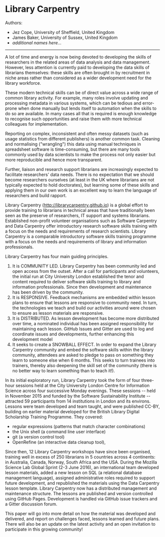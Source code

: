 # Library Carpentry

Authors:

- Jez Cope, University of Sheffield, United Kingdom
- James Baker, University of Sussex, United Kingdom
- *additional names here...*

***************************************************************

A lot of time and energy is now being devoted to developing the skills of researchers in the related areas of data analysis and data management. However, less attention is currently paid to developing the data skills of librarians themselves: these skills are often brought in by recruitment in niche areas rather than considered as a wider development need for the library workforce.

These modern technical skills can be of direct value across a wide range of common library activity. For example, many roles involve updating and processing metadata in various systems, which can be tedious and error-prone when done manually but lends itself to automation when the skills to do so are available. In many cases all that is required is enough knowledge to recognise such opportunities and raise them with more technical colleagues for implementation.

Reporting on complex, inconsistent and often messy datasets (such as usage statistics from different publishers) is another common task. Cleaning and normalising ("wrangling") this data using manual techniques in spreadsheet software is time-consuming, but there are many tools commonly used by data scientists to make the process not only easier but more reproducible and hence more transparent.

Further, liaison and research support librarians are increasingly expected to facilitate researchers' data needs. There is no expectation that we should become researchers ourselves (at least in the UK where librarians are not typically expected to hold doctorates), but learning some of these skills and applying them in our own work is an excellent way to learn the language of researchers and build rapport.

Library Carpentry (http://librarycarpentry.github.io) is a global effort to provide training to librarians in technical areas that have traditionally been seen as the preserve of researchers, IT support and systems librarians. Established non-profit volunteer organisations such as Software Carpentry and Data Carpentry offer introductory research software skills training with a focus on the needs and requirements of research scientists. Library Carpentry is a comparable introductory software skills training programme with a focus on the needs and requirements of library and information professionals.

Library Carpentry has four main guiding principles.

1. It is COMMUNITY LED. Library Carpentry has been community led and open access from the outset. After a call for participants and volunteers, the initial run at City University London established the tenor and content required to deliver software skills training to library and information professionals. Since then development and maintenance has been driven by the community.
2. It is RESPONSIVE. Feedback mechanisms are embedded within lesson plans to ensure that lessons are responsive to community need. In turn, the technologies we teach and build our activities around were chosen to ensure as lesson materials are responsive.
3. It is DISTRIBUTED. As lesson development has become more distributed over time, a nominated individual has been assigned responsibility for maintaining each lesson. GitHub Issues and Gitter are used to log and coordinate issues and developments, further enhancing this development model
4. It seeks to create a SNOWBALL EFFECT. In order to expand the Library Carpentry community and embed the software skills within the library community, attendees are asked to pledge to pass on something they learn to someone else when 6 months. This seeks to turn trainees into trainers, thereby also deepening the skill set of the community (there is no better way to learn something than to teach it!).

In its initial exploratory run, Library Carpentry took the form of four three-hour sessions held at the City University London Centre for Information Science across four successive Monday evenings. These sessions -- held in November 2015 and funded by the Software Sustainability Institute -- attracted 59 participants from 14 institutions in London and its environs. Lessons were team developed and team taught, and were published CC-BY, building on earlier material developed for the British Library Digital Scholarship Training Programme. They covered:

- regular expressions (patterns that match character combinations)
- the Unix shell (a command line user interface)
- git (a version control tool)
- OpenRefine (an interactive data cleanup tool), 

Since then, 12 Library Carpentry workshops have since been organised, training well in excess of 250 librarians in 5 countries across 4 continents: in Australia, Canada, Norway, South Africa and the USA. During the Mozilla Science Lab Global Sprint (2-3 June 2016), an international team developed lesson materials, added a new lesson on SQL (a relational database management language), assigned administrative roles required to support future development, and republished the materials using the Data Carpentry lesson template. Library Carpentry now has a distributed management and maintenance structure. The lessons are published and version controlled using GitHub Pages. Development is handled via GitHub issue trackers and a Gitter discussion forum.

This paper will go into more detail on how the material was developed and delivered, and report on challenges faced, lessons learned and future plans. There will also be an update on the latest activity and an open invitation to participate in this growing community!

